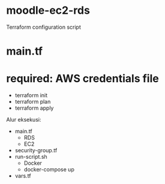 # moodle-ec2-rds
Terraform configuration script

# main.tf
# required: AWS credentials file

- terraform init
- terraform plan
- terraform apply

Alur eksekusi:
- main.tf
  - RDS
  - EC2
- security-group.tf
- run-script.sh
  - Docker
  - docker-compose up
- vars.tf